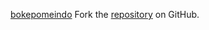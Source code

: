 [bokepomeindo](https://bokepomeindo.pages.dev)
Fork the [repository](https://github.com/mukasdejak) on GitHub.